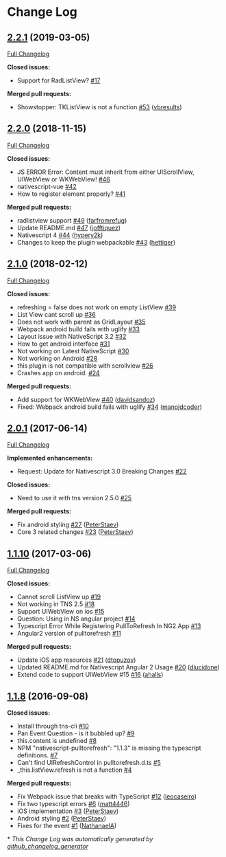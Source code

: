 # Change Log

## [2.2.1](https://github.com/bradmartin/nativescript-pulltorefresh/tree/2.2.1) (2019-03-05)
[Full Changelog](https://github.com/bradmartin/nativescript-pulltorefresh/compare/2.2.0...2.2.1)

**Closed issues:**

- Support for RadListView? [\#17](https://github.com/bradmartin/nativescript-pulltorefresh/issues/17)

**Merged pull requests:**

- Showstopper: TKListView is not a function [\#53](https://github.com/bradmartin/nativescript-pulltorefresh/pull/53) ([vbresults](https://github.com/vbresults))

## [2.2.0](https://github.com/bradmartin/nativescript-pulltorefresh/tree/2.2.0) (2018-11-15)
[Full Changelog](https://github.com/bradmartin/nativescript-pulltorefresh/compare/2.1.0...2.2.0)

**Closed issues:**

- JS ERROR Error: Content must inherit from either UIScrollView, UIWebView or WKWebView! [\#46](https://github.com/bradmartin/nativescript-pulltorefresh/issues/46)
- nativescript-vue [\#42](https://github.com/bradmartin/nativescript-pulltorefresh/issues/42)
- How to register element properly? [\#41](https://github.com/bradmartin/nativescript-pulltorefresh/issues/41)

**Merged pull requests:**

- radlistview support [\#49](https://github.com/bradmartin/nativescript-pulltorefresh/pull/49) ([farfromrefug](https://github.com/farfromrefug))
- Update README.md [\#47](https://github.com/bradmartin/nativescript-pulltorefresh/pull/47) ([jofftiquez](https://github.com/jofftiquez))
- Nativescript 4 [\#44](https://github.com/bradmartin/nativescript-pulltorefresh/pull/44) ([hypery2k](https://github.com/hypery2k))
- Changes to keep the plugin webpackable [\#43](https://github.com/bradmartin/nativescript-pulltorefresh/pull/43) ([hettiger](https://github.com/hettiger))

## [2.1.0](https://github.com/bradmartin/nativescript-pulltorefresh/tree/2.1.0) (2018-02-12)
[Full Changelog](https://github.com/bradmartin/nativescript-pulltorefresh/compare/2.0.1...2.1.0)

**Closed issues:**

- refreshing = false does not work on empty ListView [\#39](https://github.com/bradmartin/nativescript-pulltorefresh/issues/39)
- List View cant scroll up [\#36](https://github.com/bradmartin/nativescript-pulltorefresh/issues/36)
- Does not work with parent as GridLayout [\#35](https://github.com/bradmartin/nativescript-pulltorefresh/issues/35)
- Webpack android build fails with uglify [\#33](https://github.com/bradmartin/nativescript-pulltorefresh/issues/33)
- Layout issue with NativeScript 3.2 [\#32](https://github.com/bradmartin/nativescript-pulltorefresh/issues/32)
- How to get android interface [\#31](https://github.com/bradmartin/nativescript-pulltorefresh/issues/31)
- Not working on Latest NativeScript [\#30](https://github.com/bradmartin/nativescript-pulltorefresh/issues/30)
- Not working on Android [\#28](https://github.com/bradmartin/nativescript-pulltorefresh/issues/28)
- this plugin is not compatible with scrollview [\#26](https://github.com/bradmartin/nativescript-pulltorefresh/issues/26)
- Crashes app on android. [\#24](https://github.com/bradmartin/nativescript-pulltorefresh/issues/24)

**Merged pull requests:**

- Add support for WKWebView [\#40](https://github.com/bradmartin/nativescript-pulltorefresh/pull/40) ([davidsandoz](https://github.com/davidsandoz))
- Fixed: Webpack android build fails with uglify [\#34](https://github.com/bradmartin/nativescript-pulltorefresh/pull/34) ([manojdcoder](https://github.com/manojdcoder))

## [2.0.1](https://github.com/bradmartin/nativescript-pulltorefresh/tree/2.0.1) (2017-06-14)
[Full Changelog](https://github.com/bradmartin/nativescript-pulltorefresh/compare/1.1.10...2.0.1)

**Implemented enhancements:**

- Request: Update for Nativescript 3.0 Breaking Changes [\#22](https://github.com/bradmartin/nativescript-pulltorefresh/issues/22)

**Closed issues:**

- Need to use it with tns version 2.5.0 [\#25](https://github.com/bradmartin/nativescript-pulltorefresh/issues/25)

**Merged pull requests:**

- Fix android styling [\#27](https://github.com/bradmartin/nativescript-pulltorefresh/pull/27) ([PeterStaev](https://github.com/PeterStaev))
- Core 3 related changes [\#23](https://github.com/bradmartin/nativescript-pulltorefresh/pull/23) ([PeterStaev](https://github.com/PeterStaev))

## [1.1.10](https://github.com/bradmartin/nativescript-pulltorefresh/tree/1.1.10) (2017-03-06)
[Full Changelog](https://github.com/bradmartin/nativescript-pulltorefresh/compare/1.1.8...1.1.10)

**Closed issues:**

- Cannot scroll ListView up [\#19](https://github.com/bradmartin/nativescript-pulltorefresh/issues/19)
- Not working in TNS 2.5 [\#18](https://github.com/bradmartin/nativescript-pulltorefresh/issues/18)
- Support UIWebView on ios [\#15](https://github.com/bradmartin/nativescript-pulltorefresh/issues/15)
- Question: Using in NS angular project [\#14](https://github.com/bradmartin/nativescript-pulltorefresh/issues/14)
- Typescript Error While Registering PullToRefresh In NG2 App [\#13](https://github.com/bradmartin/nativescript-pulltorefresh/issues/13)
- Angular2 version of pulltorefresh [\#11](https://github.com/bradmartin/nativescript-pulltorefresh/issues/11)

**Merged pull requests:**

- Update iOS app resources [\#21](https://github.com/bradmartin/nativescript-pulltorefresh/pull/21) ([dtopuzov](https://github.com/dtopuzov))
- Updated README.md for Nativescript Angular 2 Usage [\#20](https://github.com/bradmartin/nativescript-pulltorefresh/pull/20) ([dlucidone](https://github.com/dlucidone))
- Extend code to support UIWebView \#15 [\#16](https://github.com/bradmartin/nativescript-pulltorefresh/pull/16) ([ahalls](https://github.com/ahalls))

## [1.1.8](https://github.com/bradmartin/nativescript-pulltorefresh/tree/1.1.8) (2016-09-08)
**Closed issues:**

- Install through tns-cli [\#10](https://github.com/bradmartin/nativescript-pulltorefresh/issues/10)
- Pan Event Question - is it bubbled up? [\#9](https://github.com/bradmartin/nativescript-pulltorefresh/issues/9)
- this.content is undefined [\#8](https://github.com/bradmartin/nativescript-pulltorefresh/issues/8)
- NPM "nativescript-pulltorefresh": "1.1.3" is missing the typescript definitions.  [\#7](https://github.com/bradmartin/nativescript-pulltorefresh/issues/7)
- Can't find UIRefreshControl in pulltorefresh.d.ts [\#5](https://github.com/bradmartin/nativescript-pulltorefresh/issues/5)
- \_this.listView.refresh is not a function  [\#4](https://github.com/bradmartin/nativescript-pulltorefresh/issues/4)

**Merged pull requests:**

- Fix Webpack issue that breaks with TypeScript [\#12](https://github.com/bradmartin/nativescript-pulltorefresh/pull/12) ([leocaseiro](https://github.com/leocaseiro))
- Fix two typescript errors [\#6](https://github.com/bradmartin/nativescript-pulltorefresh/pull/6) ([matt4446](https://github.com/matt4446))
- iOS implementation [\#3](https://github.com/bradmartin/nativescript-pulltorefresh/pull/3) ([PeterStaev](https://github.com/PeterStaev))
- Android styling [\#2](https://github.com/bradmartin/nativescript-pulltorefresh/pull/2) ([PeterStaev](https://github.com/PeterStaev))
- Fixes for the event [\#1](https://github.com/bradmartin/nativescript-pulltorefresh/pull/1) ([NathanaelA](https://github.com/NathanaelA))



\* *This Change Log was automatically generated by [github_changelog_generator](https://github.com/skywinder/Github-Changelog-Generator)*